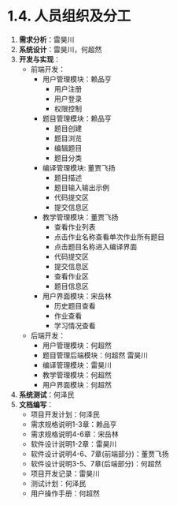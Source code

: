 # 1.4. 人员组织及分工

1. **需求分析**：雷昊川
2. **系统设计**：雷昊川，何超然
3. **开发与实现**：
   + 前端开发：
     + 用户管理模块：赖品亨
       + 用户注册
       + 用户登录
       + 权限控制
     + 题目管理模块：赖品亨
       + 题目创建
       + 题目浏览
       + 编辑题目
       + 题目分类
     + 编译管理模块: 董贾飞扬
       + 题目描述
       + 题目输入输出示例
       + 代码提交区
       + 提交信息区
     + 教学管理模块：董贾飞扬
       + 查看作业列表
       + 点击作业名称查看单次作业所有题目
       + 点击题目名称进入编译界面
       + 代码提交区
       + 提交信息区
       + 查看作业区
       + 题目信息区
     + 用户界面模块：宋岳林
       + 历史题目查看
       + 作业查看
       + 学习情况查看
   + 后端开发：
     + 用户管理模块：何超然
     + 题目管理后端模块：何超然 雷昊川
     + 编译管理模块：雷昊川
     + 教学管理模块：何超然
     + 用户界面模块：何超然
4. **系统测试**：何泽民
5. **文档编写**：
    + 项目开发计划：何泽民
    + 需求规格说明1-3章：赖品亨
    + 需求规格说明4-6章：宋岳林
    + 软件设计说明1-2章：雷昊川
    + 软件设计说明4-6、7章(前端部分)：董贾飞扬
    + 软件设计说明3-5、7章(后端部分)：何超然
    + 项目开发记录：雷昊川
    + 测试计划：何泽民
    + 用户操作手册：何超然
